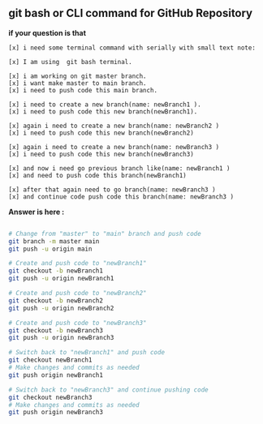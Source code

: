 ## git bash or CLI command for GitHub Repository

**if your question is that**

    [x] i need some terminal command with serially with small text note:

    [x] I am using  git bash terminal.

    [x] i am working on git master branch.
    [x] i want make master to main branch.
    [x] i need to push code this main branch.

    [x] i need to create a new branch(name: newBranch1 ).
    [x] i need to push code this new branch(newBranch1).

    [x] again i need to create a new branch(name: newBranch2 )
    [x] i need to push code this new branch(newBranch2)

    [x] again i need to create a new branch(name: newBranch3 )
    [x] i need to push code this new branch(newBranch3)

    [x] and now i need go previous branch like(name: newBranch1 )
    [x] and need to push code this branch(newBranch1)

    [x] after that again need to go branch(name: newBranch3 )
    [x] and continue code push code this branch(name: newBranch3 )




**Answer is here :**

```bash

# Change from "master" to "main" branch and push code
git branch -m master main
git push -u origin main

# Create and push code to "newBranch1"
git checkout -b newBranch1
git push -u origin newBranch1

# Create and push code to "newBranch2"
git checkout -b newBranch2
git push -u origin newBranch2

# Create and push code to "newBranch3"
git checkout -b newBranch3
git push -u origin newBranch3

# Switch back to "newBranch1" and push code
git checkout newBranch1
# Make changes and commits as needed
git push origin newBranch1

# Switch back to "newBranch3" and continue pushing code
git checkout newBranch3
# Make changes and commits as needed
git push origin newBranch3


```